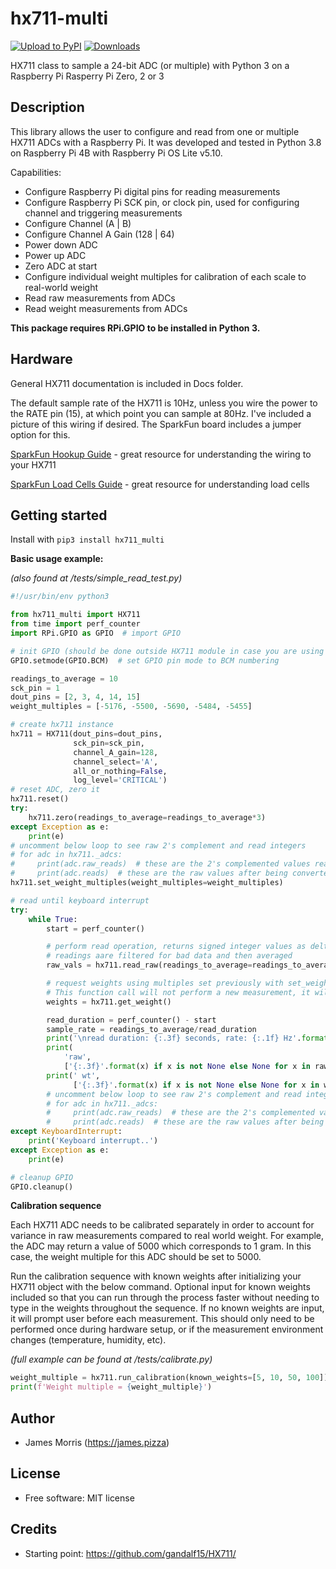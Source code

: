# hx711-multi

[![Upload to PyPI](https://github.com/morrious/hx711-multi/actions/workflows/python-publish.yml/badge.svg)](https://pypi.org/project/hx711-multi/) [![Downloads](https://pepy.tech/badge/hx711-multi)](https://pepy.tech/project/hx711-multi)

HX711 class to sample a 24-bit ADC (or multiple) with Python 3 on a Raspberry Pi Rasperry Pi Zero, 2 or 3

## Description

This library allows the user to configure and read from one or multiple HX711 ADCs with a Raspberry Pi. It was developed and tested in Python 3.8 on Raspberry Pi 4B with Raspberry Pi OS Lite v5.10.

Capabilities:

- Configure Raspberry Pi digital pins for reading measurements
- Configure Raspberry Pi SCK pin, or clock pin, used for configuring channel and triggering measurements
- Configure Channel (A | B)
- Configure Channel A Gain (128 | 64)
- Power down ADC
- Power up ADC
- Zero ADC at start
- Configure individual weight multiples for calibration of each scale to real-world weight
- Read raw measurements from ADCs
- Read weight measurements from ADCs

**This package requires RPi.GPIO to be installed in Python 3.**

## Hardware

General HX711 documentation is included in Docs folder.

The default sample rate of the HX711 is 10Hz, unless you wire the power to the RATE pin (15), at which point you can sample at 80Hz. I've included a picture of this wiring if desired. The SparkFun board includes a jumper option for this.

[SparkFun Hookup Guide](https://learn.sparkfun.com/tutorials/load-cell-amplifier-hx711-breakout-hookup-guide) - great resource for understanding the wiring to your HX711

[SparkFun Load Cells Guide](https://learn.sparkfun.com/tutorials/getting-started-with-load-cells) - great resource for understanding load cells

## Getting started

Install with `pip3 install hx711_multi`

**Basic usage example:**

_(also found at /tests/simple_read_test.py)_

```python
#!/usr/bin/env python3

from hx711_multi import HX711
from time import perf_counter
import RPi.GPIO as GPIO  # import GPIO

# init GPIO (should be done outside HX711 module in case you are using other GPIO functionality)
GPIO.setmode(GPIO.BCM)  # set GPIO pin mode to BCM numbering

readings_to_average = 10
sck_pin = 1
dout_pins = [2, 3, 4, 14, 15]
weight_multiples = [-5176, -5500, -5690, -5484, -5455]

# create hx711 instance
hx711 = HX711(dout_pins=dout_pins,
              sck_pin=sck_pin,
              channel_A_gain=128,
              channel_select='A',
              all_or_nothing=False,
              log_level='CRITICAL')
# reset ADC, zero it
hx711.reset()
try:
    hx711.zero(readings_to_average=readings_to_average*3)
except Exception as e:
    print(e)
# uncomment below loop to see raw 2's complement and read integers
# for adc in hx711._adcs:
#     print(adc.raw_reads)  # these are the 2's complemented values read bitwise from the hx711
#     print(adc.reads)  # these are the raw values after being converted to signed integers
hx711.set_weight_multiples(weight_multiples=weight_multiples)

# read until keyboard interrupt
try:
    while True:
        start = perf_counter()

        # perform read operation, returns signed integer values as delta from zero()
        # readings aare filtered for bad data and then averaged
        raw_vals = hx711.read_raw(readings_to_average=readings_to_average)

        # request weights using multiples set previously with set_weight_multiples()
        # This function call will not perform a new measurement, it will just use what was acquired during read_raw()
        weights = hx711.get_weight()

        read_duration = perf_counter() - start
        sample_rate = readings_to_average/read_duration
        print('\nread duration: {:.3f} seconds, rate: {:.1f} Hz'.format(read_duration, sample_rate))
        print(
            'raw',
            ['{:.3f}'.format(x) if x is not None else None for x in raw_vals])
        print(' wt',
              ['{:.3f}'.format(x) if x is not None else None for x in weights])
        # uncomment below loop to see raw 2's complement and read integers
        # for adc in hx711._adcs:
        #     print(adc.raw_reads)  # these are the 2's complemented values read bitwise from the hx711
        #     print(adc.reads)  # these are the raw values after being converted to signed integers
except KeyboardInterrupt:
    print('Keyboard interrupt..')
except Exception as e:
    print(e)

# cleanup GPIO
GPIO.cleanup()
```

**Calibration sequence**

Each HX711 ADC needs to be calibrated separately in order to account for variance in raw measurements compared to real world weight. For example, the ADC may return a value of 5000 which corresponds to 1 gram. In this case, the weight multiple for this ADC should be set to 5000.

Run the calibration sequence with known weights after initializing your HX711 object with the below command. Optional input for known weights included so that you can run through the process faster without needing to type in the weights throughout the sequence. If no known weights are input, it will prompt user before each measurement. This should only need to be performed once during hardware setup, or if the measurement environment changes (temperature, humidity, etc).

_(full example can be found at /tests/calibrate.py)_

```python
weight_multiple = hx711.run_calibration(known_weights=[5, 10, 50, 100])
print(f'Weight multiple = {weight_multiple}')
```

## Author

- James Morris (https://james.pizza)

## License

- Free software: MIT license

## Credits

- Starting point: https://github.com/gandalf15/HX711/
